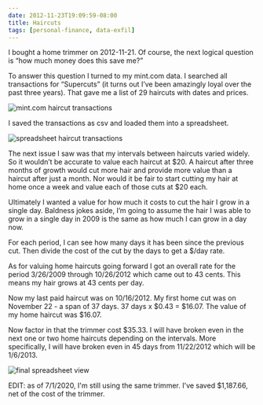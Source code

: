 ```yaml
---
date: 2012-11-23T19:09:59-08:00
title: Haircuts
tags: [personal-finance, data-exfil]
---
```


I bought a home trimmer on 2012-11-21. Of course, the next logical question is “how much money does this save me?”

To answer this question I turned to my mint.com data. I searched all transactions for “Supercuts” (it turns out I’ve been amazingly loyal over the past three years). That gave me a list of 29 haircuts with dates and prices.

![mint.com haircut transactions](https://i.imgur.com/tkg6W8r.png)

I saved the transactions as csv and loaded them into a spreadsheet.

![spreadsheet haircut transactions](https://i.imgur.com/6wICamr.png)

The next issue I saw was that my intervals between haircuts varied widely. So it wouldn’t be accurate to value each haircut at $20. A haircut after three months of growth would cut more hair and provide more value than a haircut after just a month. Nor would it be fair to start cutting my hair at home once a week and value each of those cuts at $20 each.

Ultimately I wanted a value for how much it costs to cut the hair I grow in a single day. Baldness jokes aside, I’m going to assume the hair I was able to grow in a single day in 2009 is the same as how much I can grow in a day now.

For each period, I can see how many days it has been since the previous cut. Then divide the cost of the cut by the days to get a $/day rate.

As for valuing home haircuts going forward I got an overall rate for the period 3/26/2009 through 10/26/2012 which came out to 43 cents. This means my hair grows at 43 cents per day.

Now my last paid haircut was on 10/16/2012. My first home cut was on November 22 - a span of 37 days. 37 days x $0.43 = $16.07. The value of my home haircut was $16.07.

Now factor in that the trimmer cost $35.33. I will have broken even in the next one or two home haircuts depending on the intervals. More specifically, I will have broken even in 45 days from 11/22/2012 which will be 1/6/2013.

![final spreadsheet view](https://i.imgur.com/4NUuURg.png)

EDIT: as of 7/1/2020, I'm still using the same trimmer. I've saved $1,187.66, net of the cost of the trimmer.
